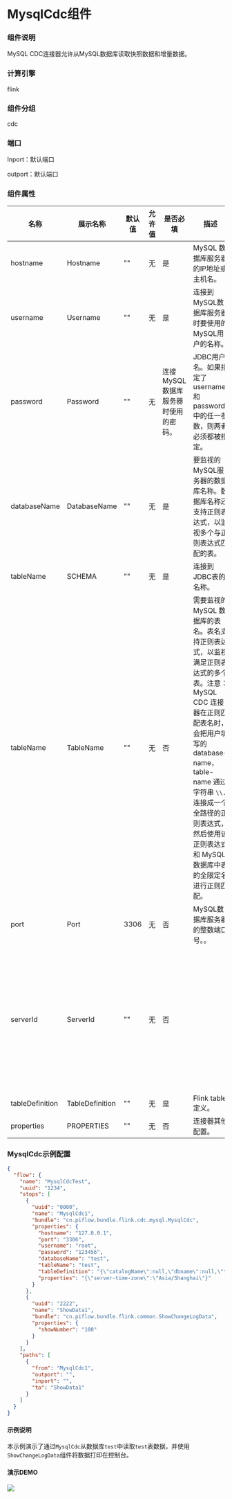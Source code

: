 # MysqlCdc组件

### 组件说明

MySQL CDC连接器允许从MySQL数据库读取快照数据和增量数据。

### 计算引擎

flink

### 组件分组

cdc

### 端口

Inport：默认端口

outport：默认端口

### 组件属性

| 名称              | 展示名称            | 默认值  | 允许值 | 是否必填                 | 描述                                                                                                                                                                    | 例子                                                                                                                                                                                                                                                                                                           |
| --------------- | --------------- | ---- | --- | -------------------- | --------------------------------------------------------------------------------------------------------------------------------------------------------------------- | ------------------------------------------------------------------------------------------------------------------------------------------------------------------------------------------------------------------------------------------------------------------------------------------------------------ |
| hostname        | Hostname        | ""   | 无   | 是                    | MySQL 数据库服务器的IP地址或主机名。                                                                                                                                                | 127.0.0.1                                                                                                                                                                                                                                                                                                    |
| username        | Username        | ""   | 无   | 是                    | 连接到MySQL数据库服务器时要使用的MySQL用户的名称。                                                                                                                                        | root                                                                                                                                                                                                                                                                                                         |
| password        | Password        | ""   | 无   | 连接MySQL数据库服务器时使用的密码。 | JDBC用户名。如果指定了username和password中的任一参数，则两者必须都被指定。                                                                                                                       | 123456                                                                                                                                                                                                                                                                                                       |
| databaseName    | DatabaseName    | ""   | 无   | 是                    | 要监视的MySQL服务器的数据库名称。数据库名称还支持正则表达式，以监视多个与正则表达式匹配的表。                                                                                                                     | test                                                                                                                                                                                                                                                                                                         |
| tableName       | SCHEMA          | ""   | 无   | 是                    | 连接到JDBC表的名称。                                                                                                                                                          | test                                                                                                                                                                                                                                                                                                         |
| tableName       | TableName       | ""   | 无   | 否                    | 需要监视的 MySQL 数据库的表名。表名支持正则表达式，以监视满足正则表达式的多个表。注意：MySQL CDC 连接器在正则匹配表名时，会把用户填写的 database-name， table-name 通过字符串 `\\.` 连接成一个全路径的正则表达式，然后使用该正则表达式和 MySQL 数据库中表的全限定名进行正则匹配。 | test                                                                                                                                                                                                                                                                                                         |
| port            | Port            | 3306 | 无   | 否                    | MySQL数据库服务器的整数端口号。。                                                                                                                                                   | 3306                                                                                                                                                                                                                                                                                                         |
| serverId        | ServerId        | ""   | 无   | 否                    |                                                                                                                                                                       | 读取数据使用的 server id，server id 可以是个整数或者一个整数范围，比如 '5400' 或 '5400-5408', 建议在 'scan.incremental.snapshot.enabled' 参数为启用时，配置成整数范围。因为在当前 MySQL 集群中运行的所有 slave 节点，标记每个 salve 节点的 id 都必须是唯一的。 所以当连接器加入 MySQL 集群作为另一个 slave 节点（并且具有唯一 id 的情况下），它就可以读取 binlog。 默认情况下，连接器会在 5400 和 6400 之间生成一个随机数，但是我们建议用户明确指定 Server id。 |
| tableDefinition | TableDefinition | ""   | 无   | 是                    | Flink table定义。                                                                                                                                                        |                                                                                                                                                                                                                                                                                                              |
| properties      | PROPERTIES      | ""   | 无   | 否                    | 连接器其他配置。                                                                                                                                                              |                                                                                                                                                                                                                                                                                                              |

### MysqlCdc示例配置

```json
{
  "flow": {
    "name": "MysqlCdcTest",
    "uuid": "1234",
    "stops": [
      {
        "uuid": "0000",
        "name": "MysqlCdc1",
        "bundle": "cn.piflow.bundle.flink.cdc.mysql.MysqlCdc",
        "properties": {
          "hostname": "127.0.0.1",
          "port": "3306",
          "username": "root",
          "password": "123456",
          "databaseName": "test",
          "tableName": "test",
          "tableDefinition": "{\"catalogName\":null,\"dbname\":null,\"tableName\":\"\",\"ifNotExists\":true,\"physicalColumnDefinition\":[{\"columnName\":\"id\",\"columnType\":\"INT\",\"comment\":\"id\",\"primaryKey\":true},{\"columnName\":\"name\",\"columnType\":\"STRING\",\"comment\":\"name\"},{\"columnName\":\"age\",\"columnType\":\"INT\"}],\"metadataColumnDefinition\":null,\"computedColumnDefinition\":null,\"watermarkDefinition\":null}",
          "properties": "{\"server-time-zone\":\"Asia/Shanghai\"}"
        }
      },
      {
        "uuid": "2222",
        "name": "ShowData1",
        "bundle": "cn.piflow.bundle.flink.common.ShowChangeLogData",
        "properties": {
          "showNumber": "100"
        }
      }
    ],
    "paths": [
      {
        "from": "MysqlCdc1",
        "outport": "",
        "inport": "",
        "to": "ShowData1"
      }
    ]
  }
}
```

#### 示例说明

本示例演示了通过`MysqlCdc`从数据库`test`中读取`test`表数据，并使用`ShowChangeLogData`组件将数据打印在控制台。

#### 演示DEMO

![](https://cdn.jsdelivr.net/gh/mayi295940/blog_pic_ma@main/img/piflowx/stop/flink/cdcMysqlCdc.gif)
